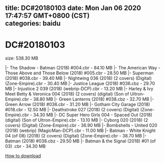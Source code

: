 
title: DC#20180103
date: Mon Jan 06 2020 17:47:57 GMT+0800 (CST)    
categories: baidu
---

# DC#20180103
size: 538.30 MB
 
 
|- The Shadow - Batman (2018) #004.cbr - 84.10 MB
|- The American Way - Those Above and Those Below (2018) #005.cbr - 28.50 MB
|- Superman (2018) #038.cbr - 39.40 MB
|- Nightwing 036 (2018) (2 covers) (Digital) (Zone-Empire).cbr - 30.40 MB
|- Justice League (2018) #036.cbz - 29.70 MB
|- Injustice 2 039 (2018) (webrip-DCP).cbr - 13.20 MB
|- Harley & Ivy Meet Betty & Veronica 004 (2018) (2 covers) (digital) (Son of Ultron-Empire).cbr - 38.80 MB
|- Green Lаntеrns (2018) #038.cbz - 32.70 MB
|- Green Arrow (2018) #036.cbr - 31.20 MB
|- Gotham City Garage (2018) #018.cbr - 12.50 MB
|- Deathstroke 027 (2018) (2 covers) (Digital) (Zone-Empire).cbr - 34.30 MB
|- DC Super Hero Girls 004 - Spaced Out (2018) (digital) (Son of Ultron-Empire).cbr - 13.10 MB
|- Cyborg 020 (2018) (2 covers) (Digital) (Zone-Empire).cbr - 36.90 MB
|- Bombshells - United 020 (2018) (webrip) (MagicMan-DCP).cbr - 11.00 MB
|- Batman - White Knight 04 (of 08) (2018) (2 covers) (Digital) (Zone-Empire).cbr - 38.70 MB
|- Batman (2018) #038.cbz - 29.50 MB
|- Batman & the Signal (2018) #01 (of 03) .cbr - 34.30 MB

[How to download](https://bpcam.bemobtrk.com/go/2ceec3aa-1ca2-46d6-b9ff-aaa5c184517c?jno=1877)